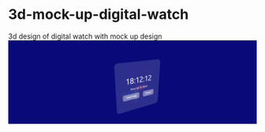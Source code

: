 # 3d-mock-up-digital-watch
3d design of digital watch with mock up design 
![3D Mock-up Digital Watch](https://github.com/Haseeb1717/3d-mock-up-digital-watch/blob/main/watch.png)
